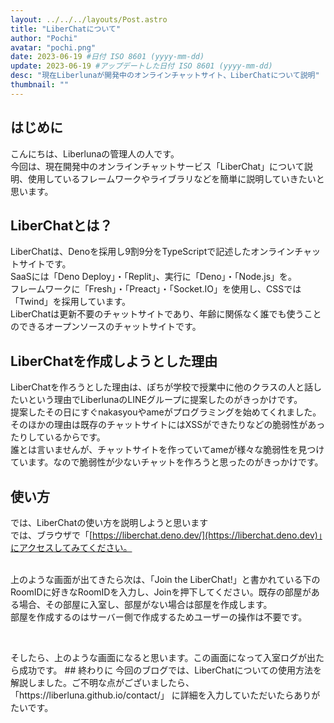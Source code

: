 ```yaml
---
layout: ../../../layouts/Post.astro
title: "LiberChatについて"
author: "Pochi"
avatar: "pochi.png"
date: 2023-06-19 #日付 ISO 8601 (yyyy-mm-dd)
update: 2023-06-19 #アップデートした日付 ISO 8601 (yyyy-mm-dd)
desc: "現在Liberlunaが開発中のオンラインチャットサイト、LiberChatについて説明"
thumbnail: ""
---
```

## はじめに
こんにちは、Liberlunaの管理人の人です。
</br>
今回は、現在開発中のオンラインチャットサービス「LiberChat」について説明、使用しているフレームワークやライブラリなどを簡単に説明していきたいと思います。
</br>
## LiberChatとは？
LiberChatは、Denoを採用し9割9分をTypeScriptで記述したオンラインチャットサイトです。
</br>
SaaSには「Deno Deploy」・「Replit」、実行に「Deno」・「Node.js」を。
</br>
フレームワークに「Fresh」・「Preact」・「Socket.IO」を使用し、CSSでは「Twind」を採用しています。
</br>
LiberChatは更新不要のチャットサイトであり、年齢に関係なく誰でも使うことのできるオープンソースのチャットサイトです。

## LiberChatを作成しようとした理由
LiberChatを作ろうとした理由は、ぽちが学校で授業中に他のクラスの人と話したいという理由でLiberlunaのLINEグループに提案したのがきっかけです。
</br>
提案したその日にすぐnakasyouやameがプログラミングを始めてくれました。
</br>
そのほかの理由は既存のチャットサイトにはXSSができたりなどの脆弱性があったりしているからです。
</br>
誰とは言いませんが、チャットサイトを作っていてameが様々な脆弱性を見つけています。なので脆弱性が少ないチャットを作ろうと思ったのがきっかけです。

## 使い方
では、LiberChatの使い方を説明しようと思います
</br>
では、ブラウザで「[https://liberchat.deno.dev/](https://liberchat.deno.dev)」にアクセスしてみてください。
</br>
<fogure>
<img height="" src="">
  </figure> <!--  あとでスクショとか載せるんだけどわからんからnakasyouかameに任せる-->
 </br>
上のような画面が出てきたら次は、「Join the LiberChat!」と書かれている下のRoomIDに好きなRoomIDを入力し、Joinを押下してください。既存の部屋がある場合、その部屋に入室し、部屋がない場合は部屋を作成します。
</br>
部屋を作成するのはサーバー側で作成するためユーザーの操作は不要です。
</br>
<figure>
<img height="" src="">
  </figure>
  </br>
そしたら、上のような画面になると思います。この画面になって入室ログが出たら成功です。
## 終わりに
今回のブログでは、LiberChatについての使用方法を解説しました。ご不明な点がございましたら、「https://liberluna.github.io/contact/」 に詳細を入力していただいたらありがたいです。
